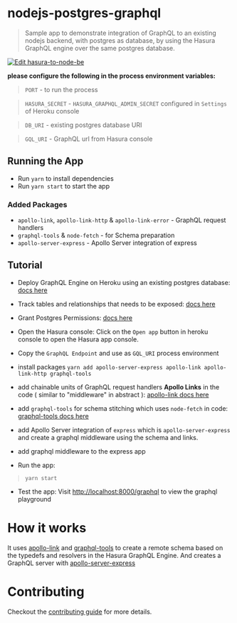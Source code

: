 # nodejs-postgres-graphql

> Sample app to demonstrate integration of GraphQL to an existing nodejs backend, with postgres as database, by using the Hasura GraphQL engine over the same postgres database.

[![Edit hasura-to-node-be](https://codesandbox.io/static/img/play-codesandbox.svg)](https://codesandbox.io/s/hasura-to-node-be-nflye?fontsize=14)

**please configure the following in the process environment variables:**
>  `PORT` - to run the process

> `HASURA_SECRET` - `HASURA_GRAPHQL_ADMIN_SECRET` configured in `Settings` of Heroku console

>  `DB_URI` - existing postgres database URI

> `GQL_URI` - GraphQL url from Hasura console


## Running the App

- Run `yarn` to install dependencies
- Run `yarn start` to start the app

### Added Packages

- `apollo-link`, `apollo-link-http` & `apollo-link-error` - GraphQL request handlers
- `graphql-tools` & `node-fetch` - for Schema preparation
- `apollo-server-express` - Apollo Server integration of express

## Tutorial

- Deploy GraphQL Engine on Heroku  using an existing postgres database:
[docs here](https://docs.hasura.io/1.0/graphql/manual/deployment/heroku/using-existing-heroku-database.html)

- Track tables and relationships that needs to be exposed:
[docs here](https://docs.hasura.io/1.0/graphql/manual/schema/using-existing-database.html)

- Grant Postgres Permissions:
[docs here](https://docs.hasura.io/1.0/graphql/manual/deployment/postgres-permissions.html)

- Open the Hasura console:
Click on the `Open app` button in heroku console to open the Hasura app console.

- Copy the `GraphQL Endpoint` and use as `GQL_URI` process environment

- install packages `yarn add apollo-server-express apollo-link apollo-link-http graphql-tools`

- add chainable units of GraphQL request handlers **Apollo Links** in the code ( similar to "middleware" in abstract ):
[apollo-link docs here](https://www.apollographql.com/docs/link/)

- add `graphql-tools` for schema stitching which uses `node-fetch` in code:
[graphql-tools docs here](https://www.apollographql.com/docs/graphql-tools/)

- add Apollo Server integration of `express` which is `apollo-server-express` and create a graphql middleware using the schema and links.

- add graphql middleware to the express app


- Run the app:
>`yarn start`

- Test the app:
Visit [http://localhost:8000/graphql](http://localhost:8000/graphql) to view the graphql playground

# How it works
  It uses [apollo-link](https://www.apollographql.com/docs/link/) and [graphql-tools](https://www.apollographql.com/docs/graphql-tools/) to create a remote schema based on the typedefs and resolvers in the Hasura GraphQL Engine. And creates a GraphQL server with [apollo-server-express](https://github.com/apollographql/apollo-server/tree/master/packages/apollo-server-express)

# Contributing

Checkout the [contributing guide](../../../CONTRIBUTING.md#community-content) for more details.